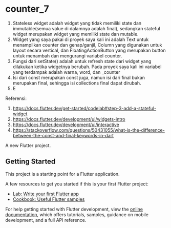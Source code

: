 # counter_7
1. Stateless widget adalah widget yang tidak memiliki state dan immutable(semua value di dalamnya adalah final), sedangkan stateful widget merupakan widget yang memiliki state dan mutable. 
2. Widget yang saya pakai di proyek saya kali ini adalah Text untuk menampilkan counter dan genap/ganjil, Column yang digunakan untuk layout secara vertical, dan FloatingActionButton yang merupakan button untuk menambah dan mengurangi variabel counter.
3. Fungsi dari setState() adalah untuk refresh state dari widget yang dilakukan ketika widgetnya berubah. Pada proyek saya kali ini variabel yang terdampak adalah warna, word, dan _counter
4. Isi dari const merupakan const juga, namun isi dari final bukan merupakan final, sehingga isi collections final dapat dirubah.
5. E

Referensi:
1. https://docs.flutter.dev/get-started/codelab#step-3-add-a-stateful-widget
2. https://docs.flutter.dev/development/ui/widgets-intro
3. https://docs.flutter.dev/development/ui/interactive
4. https://stackoverflow.com/questions/50431055/what-is-the-difference-between-the-const-and-final-keywords-in-dart

A new Flutter project.

## Getting Started

This project is a starting point for a Flutter application.

A few resources to get you started if this is your first Flutter project:

- [Lab: Write your first Flutter app](https://docs.flutter.dev/get-started/codelab)
- [Cookbook: Useful Flutter samples](https://docs.flutter.dev/cookbook)

For help getting started with Flutter development, view the
[online documentation](https://docs.flutter.dev/), which offers tutorials,
samples, guidance on mobile development, and a full API reference.
